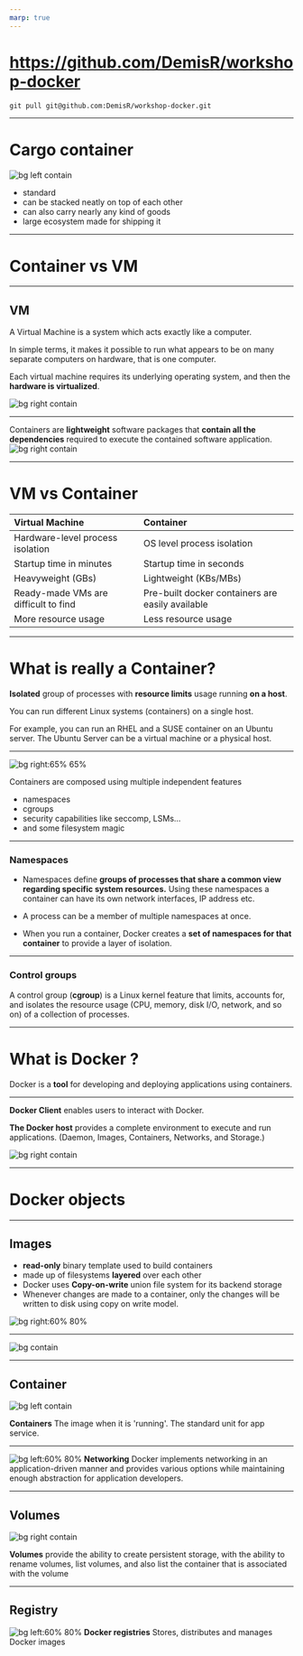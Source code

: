 ```yaml
---
marp: true
---
```


# https://github.com/DemisR/workshop-docker

```
git pull git@github.com:DemisR/workshop-docker.git
```

---

# Cargo container

![bg left contain](images/container_photo.png)

- standard
- can be stacked neatly on top of each other
- can also carry nearly any kind of goods
- large ecosystem made for shipping it

---

# Container vs VM

---

## VM

A Virtual Machine is a system which acts exactly like a computer.

In simple terms, it makes it possible to run what appears to be on many separate computers on hardware, that is one computer.

Each virtual machine requires its underlying operating system, and then the **hardware is virtualized**.

![bg right contain](images/intro_vms.png)

---

Containers are **lightweight** software packages that **contain all the dependencies** required to execute the contained software application.
![bg right contain](images/intro_containers.png)

---

# VM vs Container

| Virtual Machine                      | Container                                        |
| :----------------------------------- | :----------------------------------------------- |
| Hardware-level process isolation     | OS level process isolation                       |
| Startup time in minutes              | Startup time in seconds                          |
| Heavyweight (GBs)                    | Lightweight (KBs/MBs)                            |
| Ready-made VMs are difficult to find | Pre-built docker containers are easily available |
| More resource usage                  | Less resource usage                              |

---

# What is really a Container?

**Isolated** group of processes with **resource limits** usage running **on a host**.

You can run different Linux systems (containers) on a single host.

For example, you can run an RHEL and a SUSE container on an Ubuntu server.
The Ubuntu Server can be a virtual machine or a physical host.

---

![bg right:65% 65%](images/docker_and_linux_kernel.png)

Containers are composed using multiple independent features

- namespaces
- cgroups
- security capabilities like seccomp, LSMs...
- and some filesystem magic

---

### Namespaces

- Namespaces define **groups of processes that share a common view regarding specific system resources.**
  Using these namespaces a container can have its own network interfaces, IP address etc.

- A process can be a member of multiple namespaces at once.

- When you run a container, Docker creates a **set of namespaces for that container** to provide a layer of isolation.

---

### Control groups

A control group (**cgroup**) is a Linux kernel feature that limits, accounts for, and isolates the resource usage (CPU, memory, disk I/O, network, and so on) of a collection of processes.

---

# What is Docker ?

Docker is a **tool** for developing and deploying applications using containers.

---

**Docker Client** enables users to interact with Docker.

**The Docker host** provides a complete environment to execute and run applications. (Daemon, Images, Containers, Networks, and Storage.)

![bg right contain](images/docker-engine.png)

---

# Docker objects

---

## Images

- **read-only** binary template used to build containers
- made up of filesystems **layered** over each other
- Docker uses **Copy-on-write** union file system for its backend storage
- Whenever changes are made to a container,
  only the changes will be written to disk using copy on write model.

![bg right:60% 80%](images/layers.jpg)

---

![bg contain](images/why-are-containers-lightwight.png)

---

## Container

![bg left contain](images/image_vs_container.png)

**Containers** The image when it is 'running'.
The standard unit for app service.

---

![bg left:60% 80%](images/base_cnm.png)
**Networking** Docker implements networking in an application-driven manner and provides various options while maintaining enough abstraction for application developers.

---

## Volumes

![bg right contain](images/types-of-mounts-volume.png)

**Volumes** provide the ability to create persistent storage, with the ability to rename volumes, list volumes, and also list the container that is associated with the volume

---

## Registry

![bg left:60% 80%](images/base_registry.png)
**Docker registries** Stores, distributes and manages Docker images

